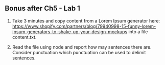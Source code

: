 ## Bonus after Ch5 - Lab 1

1. Take 3 minutes and copy content from a Lorem Ipsum generator here: https://www.shopify.com/partners/blog/79940998-15-funny-lorem-ipsum-generators-to-shake-up-your-design-mockups into a file content.txt.

1. Read the file using node and report how may sentences there are. Consider punctuation which punctuation can be used to delimit sentences.